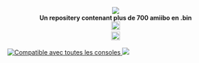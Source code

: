 <p align="center">
	<a href="https://github.com/Ghost0159/AmiiboGhost"><img src="https://github.com/Ghost0159/AmiiboGhost/blob/master/banner.jpg"></a><br>
	<b>Un repositery contenant plus de 700 amiibo en .bin</b><br>
</a>
	<a href="https://github.com/Ghost0159/AmiiboGhost" style="padding-left: 5px; padding-right: 5px;">
		<img src="https://img.shields.io/badge/Compatible_avec:-Wumiibo,_N2elite_(Amiiqo),_Amii_spoofer,_emuiibo-blue.svg" height="20">
	<br/>
</a>
	<a href="https://github.com/Ghost0159/AmiiboGhost" style="padding-left: 5px; padding-right: 5px;">
		<img src="https://img.shields.io/badge/Un_simple_repositery_contenant_plus_de-700_amiibo_en_.bin-red.svg" height="20"
</p>
			
![Compatible avec toutes les consoles](https://github.com/Ghost0159/AmiiboGhost/blob/master/Other.jpg)
![](https://github.com/Ghost0159/AmiiboGhost/blob/master/amiibo-cat%C3%A9gories.jpg)
